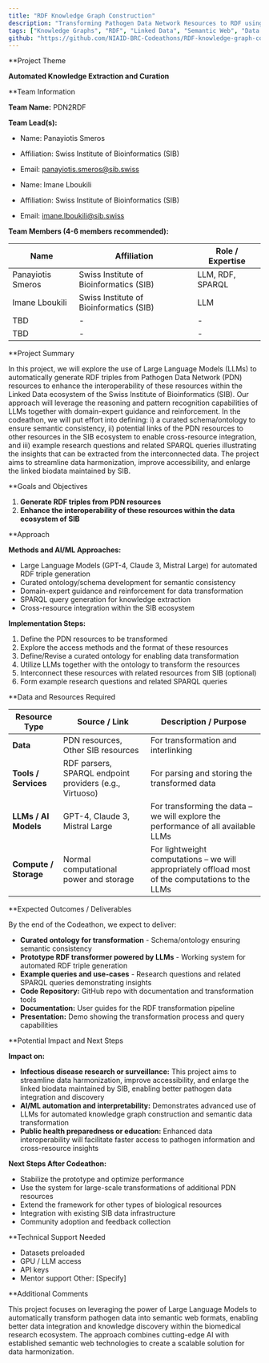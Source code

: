 ```yaml
---
title: "RDF Knowledge Graph Construction"
description: "Transforming Pathogen Data Network Resources to RDF using Large Language Models"
tags: ["Knowledge Graphs", "RDF", "Linked Data", "Semantic Web", "Data Integration"]
github: "https://github.com/NIAID-BRC-Codeathons/RDF-knowledge-graph-construction"
---
```


\*\*Project Theme

**Automated Knowledge Extraction and Curation**

\*\*Team Information

**Team Name:** PDN2RDF

**Team Lead(s):**

- Name: Panayiotis Smeros
- Affiliation: Swiss Institute of Bioinformatics (SIB)
- Email: panayiotis.smeros@sib.swiss

- Name: Imane Lboukili
- Affiliation: Swiss Institute of Bioinformatics (SIB)
- Email: imane.lboukili@sib.swiss

**Team Members (4-6 members recommended):**

| Name              | Affiliation                             | Role / Expertise |
| ----------------- | --------------------------------------- | ---------------- |
| Panayiotis Smeros | Swiss Institute of Bioinformatics (SIB) | LLM, RDF, SPARQL |
| Imane Lboukili    | Swiss Institute of Bioinformatics (SIB) | LLM              |
| TBD               | -                                       | -                |
| TBD               | -                                       | -                |

\*\*Project Summary

In this project, we will explore the use of Large Language Models (LLMs) to automatically generate RDF triples from Pathogen Data Network (PDN) resources to enhance the interoperability of these resources within the Linked Data ecosystem of the Swiss Institute of Bioinformatics (SIB). Our approach will leverage the reasoning and pattern recognition capabilities of LLMs together with domain-expert guidance and reinforcement. In the codeathon, we will put effort into defining: i) a curated schema/ontology to ensure semantic consistency, ii) potential links of the PDN resources to other resources in the SIB ecosystem to enable cross-resource integration, and iii) example research questions and related SPARQL queries illustrating the insights that can be extracted from the interconnected data. The project aims to streamline data harmonization, improve accessibility, and enlarge the linked biodata maintained by SIB.

\*\*Goals and Objectives

1. **Generate RDF triples from PDN resources**
2. **Enhance the interoperability of these resources within the data ecosystem of SIB**

\*\*Approach

**Methods and AI/ML Approaches:**

- Large Language Models (GPT-4, Claude 3, Mistral Large) for automated RDF triple generation
- Curated ontology/schema development for semantic consistency
- Domain-expert guidance and reinforcement for data transformation
- SPARQL query generation for knowledge extraction
- Cross-resource integration within the SIB ecosystem

**Implementation Steps:**

1. Define the PDN resources to be transformed
2. Explore the access methods and the format of these resources
3. Define/Revise a curated ontology for enabling data transformation
4. Utilize LLMs together with the ontology to transform the resources
5. Interconnect these resources with related resources from SIB (optional)
6. Form example research questions and related SPARQL queries

\*\*Data and Resources Required

| Resource Type         | Source / Link                                           | Description / Purpose                                                                             |
| --------------------- | ------------------------------------------------------- | ------------------------------------------------------------------------------------------------- |
| **Data**              | PDN resources, Other SIB resources                      | For transformation and interlinking                                                               |
| **Tools / Services**  | RDF parsers, SPARQL endpoint providers (e.g., Virtuoso) | For parsing and storing the transformed data                                                      |
| **LLMs / AI Models**  | GPT-4, Claude 3, Mistral Large                          | For transforming the data – we will explore the performance of all available LLMs                 |
| **Compute / Storage** | Normal computational power and storage                  | For lightweight computations – we will appropriately offload most of the computations to the LLMs |

\*\*Expected Outcomes / Deliverables

By the end of the Codeathon, we expect to deliver:

- **Curated ontology for transformation** - Schema/ontology ensuring semantic consistency
- **Prototype RDF transformer powered by LLMs** - Working system for automated RDF triple generation
- **Example queries and use-cases** - Research questions and related SPARQL queries demonstrating insights
- **Code Repository:** GitHub repo with documentation and transformation tools
- **Documentation:** User guides for the RDF transformation pipeline
- **Presentation:** Demo showing the transformation process and query capabilities

\*\*Potential Impact and Next Steps

**Impact on:**

- **Infectious disease research or surveillance:** This project aims to streamline data harmonization, improve accessibility, and enlarge the linked biodata maintained by SIB, enabling better pathogen data integration and discovery
- **AI/ML automation and interpretability:** Demonstrates advanced use of LLMs for automated knowledge graph construction and semantic data transformation
- **Public health preparedness or education:** Enhanced data interoperability will facilitate faster access to pathogen information and cross-resource insights

**Next Steps After Codeathon:**

- Stabilize the prototype and optimize performance
- Use the system for large-scale transformations of additional PDN resources
- Extend the framework for other types of biological resources
- Integration with existing SIB data infrastructure
- Community adoption and feedback collection

\*\*Technical Support Needed

- Datasets preloaded
- GPU / LLM access
- API keys
- Mentor support
  Other: [Specify]

\*\*Additional Comments

This project focuses on leveraging the power of Large Language Models to automatically transform pathogen data into semantic web formats, enabling better data integration and knowledge discovery within the biomedical research ecosystem. The approach combines cutting-edge AI with established semantic web technologies to create a scalable solution for data harmonization.
